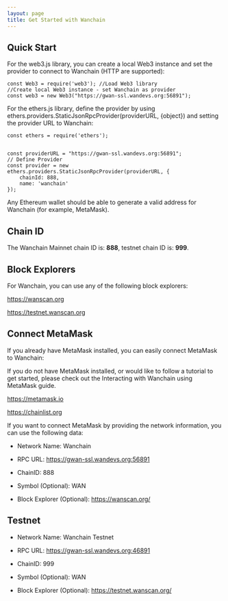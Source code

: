 ```yaml
---
layout: page
title: Get Started with Wanchain
---
```


## Quick Start
For the web3.js library, you can create a local Web3 instance and set the provider to connect to Wanchain (HTTP are supported):

```
const Web3 = require('web3'); //Load Web3 library
//Create local Web3 instance - set Wanchain as provider
const web3 = new Web3("https://gwan-ssl.wandevs.org:56891"); 
```

For the ethers.js library, define the provider by using ethers.providers.StaticJsonRpcProvider(providerURL, {object}) and setting the provider URL to Wanchain:

```
const ethers = require('ethers');


const providerURL = "https://gwan-ssl.wandevs.org:56891";
// Define Provider
const provider = new ethers.providers.StaticJsonRpcProvider(providerURL, {
    chainId: 888,
    name: 'wanchain'
});
```

Any Ethereum wallet should be able to generate a valid address for Wanchain (for example, MetaMask).

## Chain ID
The Wanchain Mainnet chain ID is: **888**, testnet chain ID is: **999**.

## Block Explorers
For Wanchain, you can use any of the following block explorers:

https://wanscan.org

https://testnet.wanscan.org

## Connect MetaMask
If you already have MetaMask installed, you can easily connect MetaMask to Wanchain:

If you do not have MetaMask installed, or would like to follow a tutorial to get started, please check out the Interacting with Wanchain using MetaMask guide. 

https://metamask.io

https://chainlist.org

If you want to connect MetaMask by providing the network information, you can use the following data:

* Network Name: Wanchain

* RPC URL: https://gwan-ssl.wandevs.org:56891

* ChainID: 888

* Symbol (Optional): WAN

* Block Explorer (Optional): https://wanscan.org/

## Testnet

* Network Name: Wanchain Testnet

* RPC URL: https://gwan-ssl.wandevs.org:46891

* ChainID: 999

* Symbol (Optional): WAN

* Block Explorer (Optional): https://testnet.wanscan.org/
